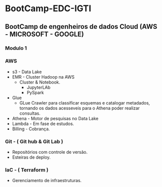 ﻿# BootCamp-EDC-IGTI #

## BootCamp de engenheiros de dados Cloud (AWS - MICROSOFT - GOOGLE) 


### Modulo 1  

### AWS 
 - s3 - Data Lake 
 - EMR - Cluster Hadoop na AWS 
   - Cluster & Notebook.
     - JupyterLAb
     - PySpark
 - Glue 
    - GLue Crawler para classificar esquemas e catalogar metadados, tornando os dados acesseveis para o Athena poder realizar consultas.
 - Athena - Motor de pesquisas no Data Lake
 - Lambda - Em fase de estudos. 
 - Billing - Cobrança.
 

### Git - ( Git hub  &  Git Lab ) ###
 - Repositórios com controle de versão. 
 - Esteiras de deploy. 

### IaC - ( Terraform ) ### 
 - Gerenciamento de infraestruturas.






